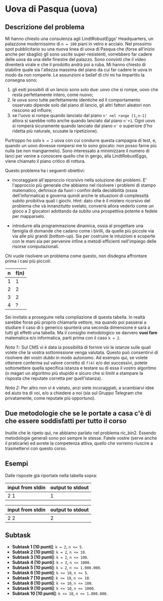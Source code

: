 # Uova di Pasqua (uova)

## Descrizione del problema

Mi hanno chiesto una consulenza agli LindtRobustEggs' Headquarters, un palazzone modernissimo di `n = 100` piani in vetro e acciaio.
Nel prossimo spot pubblicitario su una nuova linea di uova di Pasqua che (forse all'inizio anche per sbaglio) gli sono uscite super-resistenti, vorrebbero far cadere delle uova da una delle finestre del palazzo. Sono convinti che il video diventerà virale e che il prodotto andrà poi a ruba. Mi hanno chiesto di stabilire quale sia l'altezza massima del piano da cui far cadere le uova in modo da non romperle. Le assunzioni e belief di chi mi ha impartito la consegna sono:
 1. gli esiti possibili di un lancio sono solo due: uovo che si rompe, uovo che resta perfettamente intero, come nuovo;
 2. le uova sono tutte perfettamente identiche ed il comportamento osservato dipende solo dal piano di lancio, gli altri fattori aleatori non riescono ad influire;
 3. se l'uovo si rompe quando lanciato dal piano `n' nel range [1,n-1]` allora si sarebbe rotto anche quando lanciato dal piano `n'+1`. Ogni uovo si romperà sicuramente quando lanciato dal piano `n'` o superiore (l'ho ridetta più naturale, scusate la ripetizione).

Purtroppo ho solo `k = 2` uova con cui condurre questa campagna di test, e, quando un uovo dovesse rompersi me lo sono giocato: non posso farne più nulla (se non mangiarmelo).
Sono interessato a minimizzare il numero di lanci per venire a conoscere quello che in gergo, alla LindtRobustEggs, viene chiamato il piano critico di rottura.


Questo problema ha i seguenti obiettivi:

* incoraggiare all'approccio ricorsivo nella soluzione dei problemi. E' l'approccio più generale che abbiamo nel risolvere i problemi di stampo matematico, definisce da fuori i confini della decidibilità (ossia dell'informatica) e governa quindi anche le situazioni di complessità subito proibitiva quali i giochi. Hint: dato che è il mistero ricorsivo del problema che và innanzitutto svelato, converrà allora vederlo come un gioco a 2 giocatori adottando da subito una prospettiva potente e fedele per mapparselo.  

* introdurre alla programmazione dinamica, ossia al progettare una famiglia di domande che cadano come i birilli, da quelle più piccole via via alle più grandi (bottom-up). Sia per costruire le intuizioni e scoperte con le mani sia per pervenire infine a metodi efficienti nell'impiego delle risorse computazionali.

Chi vuole risolvere un problema come questo, non disdegna affrontare prima i casi più piccoli:

| n | f(n) |
|---|---|
| 1  | 1 |
| 2  | 2 |
| 3  | 2 |
| 4  | ? |

Sei invitato a proseguire nella compilazione di questa tabella. In realtà sarebbe forse più proprio chiamarla vettore, ma quando poi passerai a studiare il caso di `k` generico spunterà una seconda dimensione e sarà a tutti gli effetti una tabella. Ma il consiglio metodologico se davvero __vuoi fare__ matematica e/o informatica, parti prima con il caso `k = 2`.

*Nota 1:*: Sul CMS vi è data la possibilità di fornire voi le istanze sulle quali volete che la vostra sottomissione venga valutata. Questo può consentirvi di risolvere dei vostri dubbi in modo autonomo. Ad esempio quì, se volete ottenere conferma sul valore corretto di `f(4)` e/o dei successivi, potete sottomettere quella specifica istanza e testare su di essa il vostro algoritmo (o magari un algoritmo più stupido e sicuro che si limiti a stampare la risposta che reputate corretta per quell'istanza).

*Nota 2:* Per altro non vi è vietato, anzi siete incoraggiati, a scambiarvi idee ed aiuto tra di voi, e/o a chiedere a noi (sia  sul Gruppo Telegram che privatamente, come reputate più opportuno).

## Due metodologie che se le portate a casa c'è di che essere soddisfatti per tutto il corso

Inutile che le ripeto quì, ne abbiamo parlato nel problema ric_bin2. Essendo metodologie generali sono poi sempre le stesse. Fatele vostre (serve anche il praticarle) ed avrete la competenza attiva, quello che vorremo riuscire a trasmettervi con questo corso.

## Esempi

Dalle risposte già riportate nella tabella sopra:

|input from stdin | output to stdout |
|----|---|
|2  1| 1 |

|input from stdin | output to stdout |
|----|---|
|2  2| 2 |

## Subtask
- **Subtask 1 [10 punti]**: `k = 2`, `n <= 5`.
- **Subtask 2 [10 punti]**: `k = 2`, `n <= 10`.
- **Subtask 3 [10 punti]**: `k = 2`, `n <= 100`.
- **Subtask 4 [10 punti]**: `k = 2`, `n <= 1000`.
- **Subtask 5 [10 punti]**: `k = 2`, `n <= 1.000.000`.
- **Subtask 6 [10 punti]**: `k <= 10`, `n <= 5`.
- **Subtask 7 [10 punti]**: `k <= 10`, `n <= 10`.
- **Subtask 8 [10 punti]**: `k <= 10`, `n <= 100`.
- **Subtask 9 [10 punti]**: `k <= 10`, `n <= 1000`.
- **Subtask 10 [10 punti]**: `k <= 10`, `n <= 1.000.000`.
